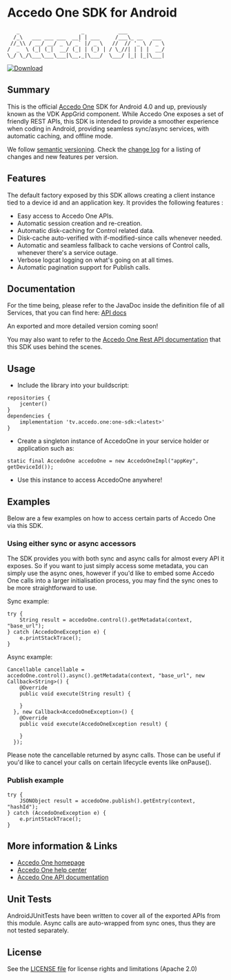 # Accedo One SDK for Android

```
   _                    _           ___
  /_\   ___ ___ ___  __| | ___     /___\_ __   ___
 //_\\ / __/ __/ _ \/ _` |/ _ \   //  // '_ \ / _ \
/  _  \ (_| (_|  __/ (_| | (_) | / \_//| | | |  __/
\_/ \_/\___\___\___|\__,_|\___/  \___/ |_| |_|\___|

```

[ ![Download](https://api.bintray.com/packages/tibor-pasztor-accedo/accedo-products/accedo-one-sdk-android/images/download.svg) ](https://bintray.com/tibor-pasztor-accedo/accedo-products/accedo-one-sdk-android/_latestVersion)

## Summary

This is the official [Accedo One](https://www.accedo.tv/one) SDK for Android 4.0 and up, previously known as the VDK AppGrid component.
While Accedo One exposes a set of friendly REST APIs, this SDK is intended to provide a smoother experience when coding in Android, providing seamless sync/async services, with automatic caching, and offline mode.

We follow [semantic versioning](http://semver.org/).
Check the [change log](./CHANGELOG.md) for a listing of changes and new features per version.

## Features

The default factory exposed by this SDK allows creating a client instance tied to a device id and an application key. It provides the following features :
 - Easy access to Accedo One APIs.
 - Automatic session creation and re-creation.
 - Automatic disk-caching for Control related data.
 - Disk-cache auto-verified with if-modified-since calls whenever needed.
 - Automatic and seamless fallback to cache versions of Control calls, whenever there's a service outage. 
 - Verbose logcat logging on what's going on at all times.
 - Automatic pagination support for Publish calls.

## Documentation

For the time being, please refer to the JavaDoc inside the definition file of all Services, that you can find here: [API docs](https://github.com/Accedo-Products/accedo-one-sdk-android/tree/master/one-sdk/src/main/java/tv/accedo/one/sdk/definition)

An exported and more detailed version coming soon!

You may also want to refer to the [Accedo One Rest API documentation](https://developer.one.accedo.tv/) that this SDK uses behind the scenes.

## Usage

- Include the library into your buildscript: 

```
repositories {
    jcenter()
}
dependencies {
    implementation 'tv.accedo.one:one-sdk:<latest>'
}
```

- Create a singleton instance of AccedoOne in your service holder or application such as:

```
static final AccedoOne accedoOne = new AccedoOneImpl("appKey", getDeviceId());
```

- Use this instance to access AccedoOne anywhere!

## Examples

Below are a few examples on how to access certain parts of Accedo One via this SDK.

### Using either sync or async accessors

The SDK provides you with both sync and async calls for almost every API it exposes. So if you want to just simply access some metadata, you can simply use the async ones, however if you'd like to embed some Accedo One calls into a larger initialisation process, you may find the sync ones to be more straightforward to use.

Sync example:

```
try {
    String result = accedoOne.control().getMetadata(context, "base_url");
} catch (AccedoOneException e) {
    e.printStackTrace();
}
```

Async example:

```
Cancellable cancellable = accedoOne.control().async().getMetadata(context, "base_url", new Callback<String>() {
    @Override
    public void execute(String result) {

    }
  }, new Callback<AccedoOneException>() {
    @Override
    public void execute(AccedoOneException result) {
                
    }
  });
```

Please note the cancellable returned by async calls. Those can be useful if you'd like to cancel your calls on certain lifecycle events like onPause().

### Publish example

```
try {
    JSONObject result = accedoOne.publish().getEntry(context, "hashId");
} catch (AccedoOneException e) {
    e.printStackTrace();
}
```

## More information & Links

* [Accedo One homepage](https://www.accedo.tv/one)
* [Accedo One help center](https://support.one.accedo.tv)
* [Accedo One API documentation](https://developer.one.accedo.tv)

## Unit Tests

AndroidJUnitTests have been written to cover all of the exported APIs from this module. Async calls are auto-wrapped from sync ones, thus they are not tested separately.

## License

See the [LICENSE file](./LICENSE.md) for license rights and limitations (Apache 2.0)
